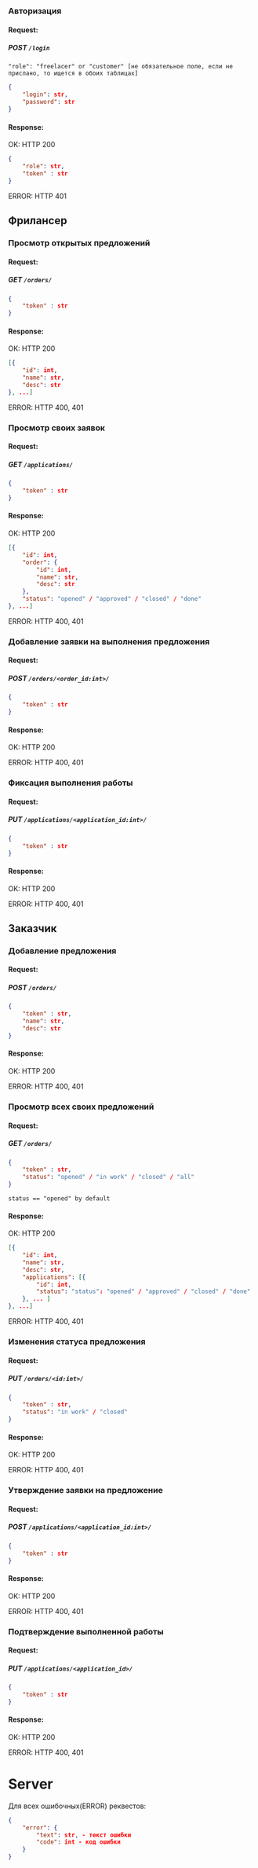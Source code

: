 
### Авторизация
#### Request:

##### POST `/login`

`"role": "freelacer" or "customer" [не обязательное поле, если не прислано, то ищется в обоих таблицах]`

```json
{
    "login": str,
    "password": str
}
```

#### Response:
OK: HTTP 200
```json
{
    "role": str,
    "token" : str
}
```

ERROR: HTTP 401

## Фрилансер
### Просмотр открытых предложений
#### Request:
##### GET `/orders/`

```json
{
    "token" : str
}
```

#### Response:
OK: HTTP 200

```json
[{
    "id": int,
    "name": str,
    "desc": str
}, ...]
```

ERROR: HTTP 400, 401

### Просмотр своих заявок
#### Request:
##### GET `/applications/`
```json
{
    "token" : str
}
```

#### Response:
OK: HTTP 200

```json
[{
    "id": int,
    "order": {
        "id": int,
        "name": str,
        "desc": str
    },
    "status": "opened" / "approved" / "closed" / "done"
}, ...]
```

ERROR: HTTP 400, 401

### Добавление заявки на выполнения предложения
#### Request:
##### POST `/orders/<order_id:int>/`

```json
{
    "token" : str
}
```

#### Response:
OK: HTTP 200

ERROR: HTTP 400, 401

### Фиксация выполнения работы
#### Request:
##### PUT `/applications/<application_id:int>/`
```json
{
    "token" : str
}
```

#### Response:
OK: HTTP 200

ERROR: HTTP 400, 401

## Заказчик
### Добавление предложения
#### Request:

##### POST `/orders/`

```json
{
    "token" : str,
    "name": str,
    "desc": str
}
```

#### Response:
OK: HTTP 200

ERROR: HTTP 400, 401

### Просмотр всех своих предложений
#### Request:
##### GET `/orders/`
```json
{
    "token" : str,
    "status": "opened" / "in work" / "closed" / "all"
}
```
`status == "opened" by default`

#### Response:
OK: HTTP 200

```json
[{
    "id": int,
    "name": str,
    "desc": str,
    "applications": [{
        "id": int,
        "status": "status": "opened" / "approved" / "closed" / "done"
    }, ... ]
}, ...]
```

ERROR: HTTP 400, 401

### Изменения статуса предложения
#### Request:

##### PUT `/orders/<id:int>/`
```json
{
    "token" : str,
    "status": "in work" / "closed"
}
```

#### Response:
OK: HTTP 200

ERROR: HTTP 400, 401

### Утверждение заявки на предложение
#### Request:
##### POST `/applications/<application_id:int>/`
```json
{
    "token" : str
}
```


#### Response:
OK: HTTP 200

ERROR: HTTP 400, 401

### Подтверждение выполненной работы
#### Request:
##### PUT `/applications/<application_id>/`

```json
{
    "token" : str
}
```

#### Response:
OK: HTTP 200

ERROR: HTTP 400, 401

# Server
Для всех ошибочных(ERROR) реквестов:
```json
{
    "error": {
        "text": str, - текст ошибки
        "code": int - код ошибки
    }
}
```
